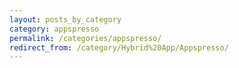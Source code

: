 ```yaml
---
layout: posts_by_category
category: appspresso
permalink: /categories/appspresso/
redirect_from: /category/Hybrid%20App/Appspresso/
---
```

